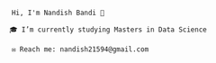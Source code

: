 ​		             `Hi, I'm Nandish Bandi 👋`

`🎓 I’m currently studying Masters in Data Science`

​            `✉️ Reach me: nandish21594@gmail.com`

